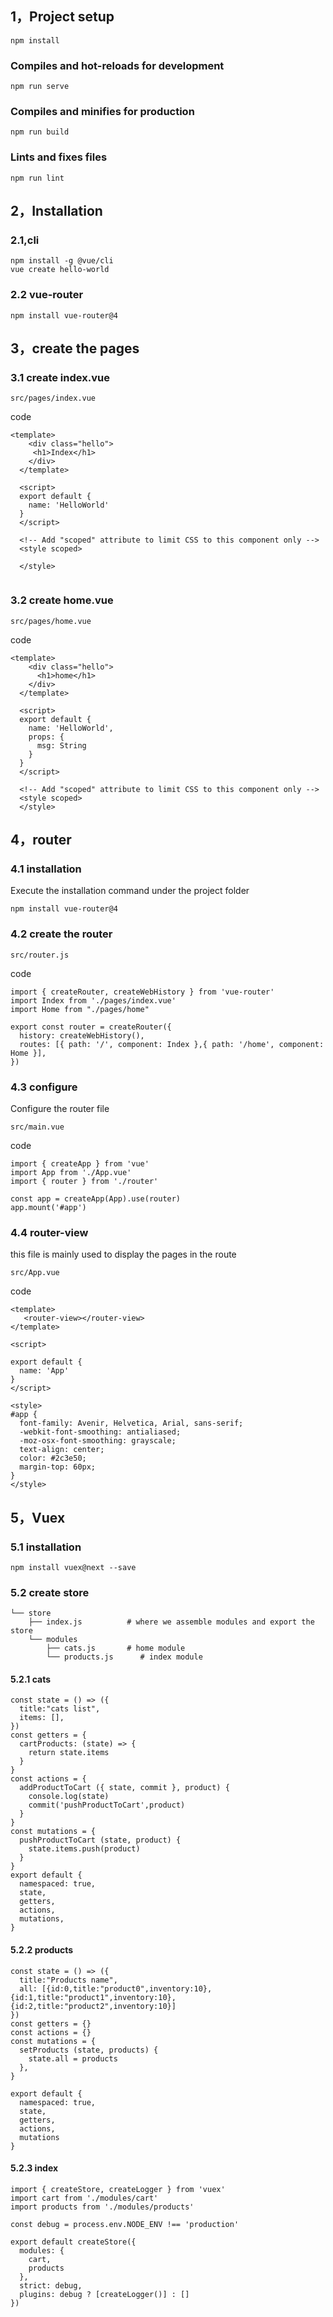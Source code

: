 ## 1，Project setup

```
npm install
```

### Compiles and hot-reloads for development

```
npm run serve
```

### Compiles and minifies for production

```
npm run build
```

### Lints and fixes files

```
npm run lint
```

## 2，Installation

### 2.1,cli

```
npm install -g @vue/cli
vue create hello-world
```

### 2.2 vue-router

```
npm install vue-router@4
```

## 3，create the pages

### 3.1 create index.vue

```
src/pages/index.vue
```

code

```
<template>
    <div class="hello">
     <h1>Index</h1>
    </div>
  </template>
  
  <script>
  export default {
    name: 'HelloWorld'
  }
  </script>
 
  <!-- Add "scoped" attribute to limit CSS to this component only -->
  <style scoped>

  </style>
  
```

### 3.2 create home.vue

```
src/pages/home.vue
```

code

```
<template>
    <div class="hello">
      <h1>home</h1>
    </div>
  </template>
  
  <script>
  export default {
    name: 'HelloWorld',
    props: {
      msg: String
    }
  }
  </script>
  
  <!-- Add "scoped" attribute to limit CSS to this component only -->
  <style scoped>
  </style>
```

## 4，router

### 4.1 installation 

Execute the installation command under the project folder

```
npm install vue-router@4
```

### 4.2 create the router

```
src/router.js
```

code

```
import { createRouter, createWebHistory } from 'vue-router'
import Index from './pages/index.vue'
import Home from "./pages/home"

export const router = createRouter({
  history: createWebHistory(),
  routes: [{ path: '/', component: Index },{ path: '/home', component: Home }],
})
```

### 4.3 configure 

Configure the router  file

```
src/main.vue
```

code

```
import { createApp } from 'vue'
import App from './App.vue'
import { router } from './router'

const app = createApp(App).use(router)
app.mount('#app')
```

### 4.4 router-view

this file is mainly used to display the pages in the route

```
src/App.vue
```

code

```
<template>
   <router-view></router-view>
</template>

<script>

export default {
  name: 'App'
}
</script>

<style>
#app {
  font-family: Avenir, Helvetica, Arial, sans-serif;
  -webkit-font-smoothing: antialiased;
  -moz-osx-font-smoothing: grayscale;
  text-align: center;
  color: #2c3e50;
  margin-top: 60px;
}
</style>
```

## 5，Vuex

### 5.1 installation 

```
npm install vuex@next --save
```

### 5.2 create store

```
└── store
    ├── index.js          # where we assemble modules and export the store
    └── modules
        ├── cats.js       # home module
        └── products.js      # index module
```

#### 5.2.1 cats

```
const state = () => ({
  title:"cats list",
  items: [],
})
const getters = {
  cartProducts: (state) => {
    return state.items
  }
} 
const actions = {
  addProductToCart ({ state, commit }, product) {
    console.log(state)
    commit('pushProductToCart',product)
  }
}
const mutations = {
  pushProductToCart (state, product) {
    state.items.push(product)
  }
}
export default {
  namespaced: true,
  state,
  getters,
  actions,
  mutations,
}
```

#### 5.2.2 products

```
const state = () => ({
  title:"Products name",
  all: [{id:0,title:"product0",inventory:10},{id:1,title:"product1",inventory:10},{id:2,title:"product2",inventory:10}]
})
const getters = {}
const actions = {}
const mutations = {
  setProducts (state, products) {
    state.all = products
  },
}

export default {
  namespaced: true,
  state,
  getters,
  actions,
  mutations
}
```

#### 5.2.3 index 

```
import { createStore, createLogger } from 'vuex'
import cart from './modules/cart'
import products from './modules/products'

const debug = process.env.NODE_ENV !== 'production'

export default createStore({
  modules: {
    cart,
    products
  },
  strict: debug,
  plugins: debug ? [createLogger()] : []
})
```

